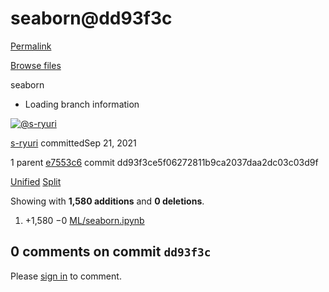 # seaborn@dd93f3c

[Permalink](seaborn-dd93f3c.md)

[Browse files](https://github.com/s-ryuri/TIL/tree/dd93f3ce5f06272811b9ca2037daa2dc03c03d9f)

 seaborn

* Loading branch information

 [![@s-ryuri](https://avatars.githubusercontent.com/u/66999675?s=40&v=4)](https://github.com/s-ryuri)

[s-ryuri](../commits/) committedSep 21, 2021

 1 parent [e7553c6](https://github.com/s-ryuri/TIL/commit/e7553c6c27a8e1839b05deceb99ae0eb26dd1221) commit dd93f3ce5f06272811b9ca2037daa2dc03c03d9f

 [Unified](https://github.com/s-ryuri/TIL/commit/dd93f3ce5f06272811b9ca2037daa2dc03c03d9f?branch=dd93f3ce5f06272811b9ca2037daa2dc03c03d9f&diff=unified) [Split](https://github.com/s-ryuri/TIL/commit/dd93f3ce5f06272811b9ca2037daa2dc03c03d9f?branch=dd93f3ce5f06272811b9ca2037daa2dc03c03d9f&diff=split)

 Showing with **1,580 additions** and **0 deletions**.

1.  +1,580 −0 [ML/seaborn.ipynb](seaborn-dd93f3c.md#diff-3c3db24cffdc0916c29c05949502992a5b3feeaedcc4ec1631000744f6ef800d)

##  0 comments on commit `dd93f3c`

 Please [sign in](https://github.com/login?return_to=%2Fs-ryuri%2FTIL%2Fcommit%2Fdd93f3ce5f06272811b9ca2037daa2dc03c03d9f) to comment.

